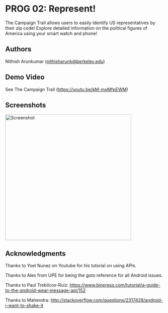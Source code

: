 # PROG 02: Represent!

The Campaign Trail allows users to easily identify US representatives by their zip code! Explore detailed information on the political figures of America using your smart watch and phone!

## Authors

Nithish Arunkumar ([nithisharunk@berkeley.edu](mailto:your_email@berkeley.edu))

## Demo Video

See The Campaign Trail (https://youtu.be/kM-mxMfpEWM)

## Screenshots

<img src="screenshots/main.jpg" height="400" alt="Screenshot"/>


## Acknowledgments
Thanks to Yoel Nunez on Youtube for his tutorial on using APIs.

Thanks to Alex from UPE for being the goto reference for all Android issues.

Thanks to Paul Trebilcox-Ruiz: https://www.binpress.com/tutorial/a-guide-to-the-android-wear-message-api/152

Thanks to Mahendra: http://stackoverflow.com/questions/2317428/android-i-want-to-shake-it

